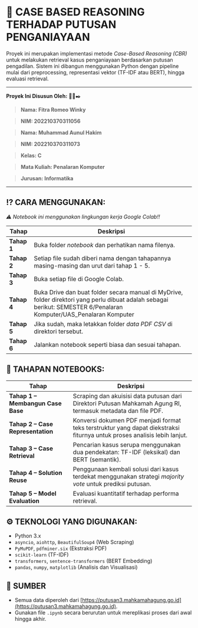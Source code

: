 # 🧠 CASE BASED REASONING TERHADAP PUTUSAN PENGANIAYAAN

Proyek ini merupakan implementasi metode *Case-Based Reasoning (CBR)* untuk melakukan retrieval kasus penganiayaan berdasarkan putusan pengadilan. Sistem ini dibangun menggunakan Python dengan pipeline mulai dari preprocessing, representasi vektor (TF-IDF atau BERT), hingga evaluasi retrieval.

---

**Proyek Ini Disusun Oleh:** 👨‍🎓✒️
>**Nama: Fitra Romeo Winky**

>**NIM: 202210370311056**

>**Nama: Muhammad Aunul Hakim**

>**NIM: 202210370311073**

>**Kelas: C**

>**Mata Kuliah: Penalaran Komputer**

>**Jurusan: Informatika**

---

## ⁉️ CARA MENGGUNAKAN:
*⚠️ Notebook ini menggunakan lingkungan kerja Google Colab‼️*

| Tahap | Deskripsi |
|------|-----------|
| **Tahap 1** | Buka folder *notebook* dan perhatikan nama filenya. |
| **Tahap 2** | Setiap file sudah diberi nama dengan tahapannya masing-masing dan urut dari tahap 1 - 5. |
| **Tahap 3** | Buka setiap file di Google Colab. |
| **Tahap 4** | Buka Drive dan buat folder secara manual di MyDrive, folder direktori yang perlu dibuat adalah sebagai berikut: SEMESTER 6/Penalaran Komputer/UAS_Penalaran Komputer |
| **Tahap 5** | Jika sudah, maka letakkan folder *data* *PDF* *CSV* di direktori tersebut. |
| **Tahap 6** | Jalankan notebook seperti biasa dan sesuai tahapan. |

## 🔁 TAHAPAN NOTEBOOKS:

| Tahap | Deskripsi |
|------|-----------|
| **Tahap 1 – Membangun Case Base** | Scraping dan akuisisi data putusan dari Direktori Putusan Mahkamah Agung RI, termasuk metadata dan file PDF. |
| **Tahap 2 – Case Representation** | Konversi dokumen PDF menjadi format teks terstruktur yang dapat diekstraksi fiturnya untuk proses analisis lebih lanjut. |
| **Tahap 3 – Case Retrieval** | Pencarian kasus serupa menggunakan dua pendekatan: TF-IDF (leksikal) dan BERT (semantik). |
| **Tahap 4 – Solution Reuse** | Penggunaan kembali solusi dari kasus terdekat menggunakan strategi *majority vote* untuk prediksi putusan. |
| **Tahap 5 – Model Evaluation** | Evaluasi kuantitatif terhadap performa retrieval. |

## ⚙️ TEKNOLOGI YANG DIGUNAKAN:

- Python 3.x
- `asyncio`, `aiohttp`, `BeautifulSoup4` (Web Scraping)
- `PyMuPDF`, `pdfminer.six` (Ekstraksi PDF)
- `scikit-learn` (TF-IDF)
- `transformers`, `sentence-transformers` (BERT Embedding)
- `pandas`, `numpy`, `matplotlib` (Analisis dan Visualisasi)

## 📌 SUMBER

- Semua data diperoleh dari [https://putusan3.mahkamahagung.go.id](https://putusan3.mahkamahagung.go.id).
- Gunakan file `.ipynb` secara berurutan untuk mereplikasi proses dari awal hingga akhir.
